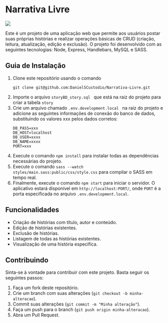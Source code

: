 <!DOCTYPE html>
<html lang="pt-br">
<head>
  <meta charset="UTF-8">
</head>
<body>
  <h1>Narrativa Livre</h1>
  <img src="https://user-images.githubusercontent.com/29557187/234066450-54e8813c-e98a-414a-aa5a-824fa1d581da.png"/>
  <p>Este é um projeto de uma aplicação web que permite aos usuários postar suas próprias histórias e realizar operações básicas de CRUD (criação, leitura, atualização, edição e exclusão). O projeto foi desenvolvido com as seguintes tecnologias: Node, Express, Handlebars, MySQL e SASS.</p>
  <h2>Guia de Instalação</h2>
  <ol>
    <li>Clone este repositório usando o comando   <pre><code>git clone git@github.com:DanielSCustodio/Narrativa-Livre.git</code></pre></li>
    <li>Importe o arquivo <code>storyBD_story.sql </code> que está na raiz do projeto para criar a tabela  <code>story</code></li>
    <li>Crie um arquivo chamado  <code>.env.development.local </code> na raiz do projeto e adicione as seguintes informações de conexão do banco de dados, substituindo os valores xxx pelos dados corretos:</li>
    <pre><code>DB_PASS=xxx
DB_HOST=localhost
DB_USER=xxxx
DB_NAME=xxxx
PORT=xxx</code></pre>
    <li>Execute o comando <code>npm install</code> para instalar todas as dependências necessárias do projeto.</li>
    <li>Execute o comando <code>sass --watch styles/main.sass:public/css/style.css</code> para compilar o SASS em tempo real.</li>
    <li>Finalmente, execute o comando <code>npm start</code> para iniciar o servidor. O aplicativo estará disponível em <code>http://localhost:PORT/</code>, onde <code>PORT</code> é a porta especificada no arquivo <code>.env.development.local</code>.</li>
  </ol>
  <h2>Funcionalidades</h2>
  <ul>
    <li>Criação de histórias com título, autor e conteúdo.</li>
    <li>Edição de histórias existentes.</li>
    <li>Exclusão de histórias.</li>
    <li>Listagem de todas as histórias existentes.</li>
    <li>Visualização de uma história específica.</li>
  </ul>
  <h2>Contribuindo</h2>
  <p>Sinta-se à vontade para contribuir com este projeto. Basta seguir os seguintes passos:</p>
  <ol>
    <li>Faça um fork deste repositório.</li>
    <li>Crie um branch com suas alterações (<code>git checkout -b minha-alteracao</code>).</li>
    <li>Commit suas alterações (<code>git commit -m "Minha alteração"</code>).</li>
    <li>Faça um push para o branch (<code>git push origin minha-alteracao</code>).</li>
    <li>Abra um Pull Request.</li>
  </ol>
</body>
</html>
